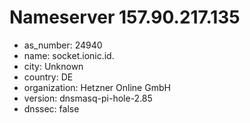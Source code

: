 # Nameserver 157.90.217.135

* as_number: 24940
* name: socket.ionic.id.
* city: Unknown
* country: DE
* organization: Hetzner Online GmbH
* version: dnsmasq-pi-hole-2.85
* dnssec: false
